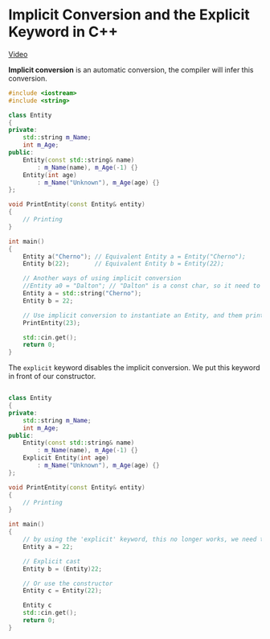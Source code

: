 # Implicit Conversion and the Explicit Keyword in C++

[Video](https://www.youtube.com/watch?v=Rr1NX1lH3oE&list=PLlrATfBNZ98dudnM48yfGUldqGD0S4FFb&index=41&t=12s)

**Implicit conversion** is an automatic conversion, the compiler will infer this conversion.

```cpp
#include <iostream>
#include <string>

class Entity
{
private:
    std::string m_Name;
    int m_Age;
public:
    Entity(const std::string& name)
        : m_Name(name), m_Age(-1) {}
    Entity(int age)
        : m_Name("Unknown"), m_Age(age) {}
};

void PrintEntity(const Entity& entity)
{
    // Printing
}

int main()
{
    Entity a("Cherno"); // Equivalent Entity a = Entity("Cherno");
    Entity b(22);       // Equivalent Entity b = Entity(22);

    // Another ways of using implicit conversion
    //Entity a0 = "Dalton"; // "Dalton" is a const char, so it need to be converted to a string before being implicit converted to Entity
    Entity a = std::string("Cherno");
    Entity b = 22;

    // Use implicit conversion to instantiate an Entity, and them print it.
    PrintEntity(23);

    std::cin.get();
    return 0;
}
```

The `explicit` keyword disables the implicit conversion. We put this keyword in front of our constructor.

```cpp

class Entity
{
private:
    std::string m_Name;
    int m_Age;
public:
    Entity(const std::string& name)
        : m_Name(name), m_Age(-1) {}
    Explicit Entity(int age)
        : m_Name("Unknown"), m_Age(age) {}
};

void PrintEntity(const Entity& entity)
{
    // Printing
}

int main()
{
    // by using the 'explicit' keyword, this no longer works, we need to cast explicitly
    Entity a = 22;  

    // Explicit cast
    Entity b = (Entity)22;

    // Or use the constructor
    Entity c = Entity(22);

    Entity c
    std::cin.get();
    return 0;
}

```